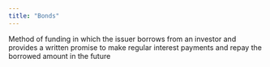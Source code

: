 ```yaml
---
title: "Bonds"
---
```

Method of funding in which the issuer borrows from an investor and provides a written promise to make regular interest payments and repay the borrowed amount in the future

